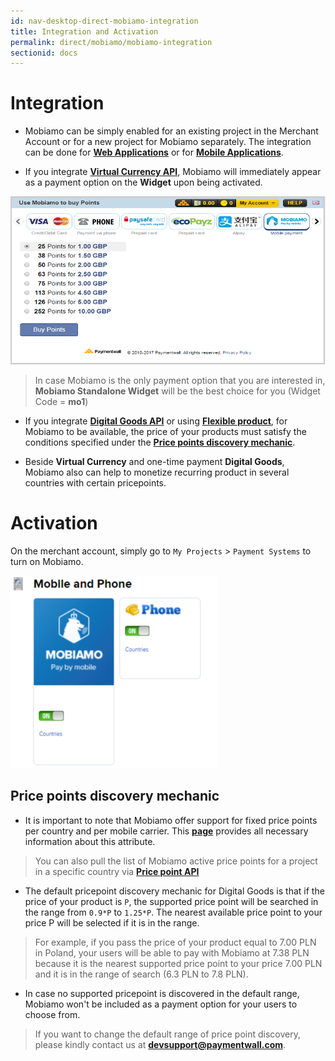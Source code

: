 ```yaml
---
id: nav-desktop-direct-mobiamo-integration
title: Integration and Activation
permalink: direct/mobiamo/mobiamo-integration
sectionid: docs
---
```


# Integration

* Mobiamo can be simply enabled for an existing project in the Merchant Account or for a new project for Mobiamo separately. The integration can be done for **[Web Applications]()** or for **[Mobile Applications]()**.

* If you integrate **[Virtual Currency API](/hosted/stored-vc)**, Mobiamo will immediately appear as a payment option on the **Widget** upon being activated.

<div class="docs-img">
	<img src="/textures/pic/mobiamo/mobiamovc.png">
</div>

> In case Mobiamo is the only payment option that you are interested in, **Mobiamo Standalone Widget** will be the best choice for you (Widget Code = **mo1**)

* If you integrate **[Digital Goods API](/hosted/stored-dg)** or using **[Flexible product](/hosted/flexible-products)**, for Mobiamo to be available, the price of your products must satisfy the conditions specified under the **[Price points discovery mechanic](#pricepoints-discovery-mechanic)**.

* Beside **Virtual Currency** and one-time payment **Digital Goods**, Mobiamo also can help to monetize recurring product in several countries with certain pricepoints.  

# Activation

On the merchant account, simply go to ```My Projects``` > ```Payment Systems``` to turn on Mobiamo.

<div class="docs-img">
	<img src="/textures/pic/mobiamo/mobiamo.png">
</div>

## Price points discovery mechanic

* It is important to note that Mobiamo offer support for fixed price points per country and per mobile carrier. This **[page](http://www.mobiamo.com/coverage)** provides all necessary information about this attribute. 

> You can also pull the list of Mobiamo active price points for a project in a specific country via **[Price point API](/API-Reference#section-mobiamo-pricepoint)**

* The default pricepoint discovery mechanic for Digital Goods is that if the price of your product is ```P```, the supported price point will be searched in the range from ```0.9*P``` to ```1.25*P```. The nearest available price point to your price P will be selected if it is in the range. 

> For example, if you pass the price of your product equal to 7.00 PLN in Poland, your users will be able to pay with Mobiamo at 7.38 PLN because it is the nearest supported price point to your price 7.00 PLN and it is in the range of search (6.3 PLN to 7.8 PLN).

* In case no supported pricepoint is discovered in the default range, Mobiamo won't be included as a payment option for your users to choose from. 

> If you want to change the default range of price point discovery, please kindly contact us at [**devsupport@paymentwall.com**](mailto:devsupport@paymentwall.com).
